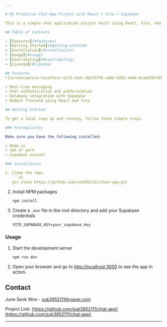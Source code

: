 ```yaml
---

# My Primitive Chat-App Project with React + Vite + Supabase

This is a simple chat application project built using React, Vite, and Supabase. The primary goal of this project is to demonstrate how to create a basic real-time chat application with these technologies.

## Table of Contents

- [Features](#features)
- [Getting Started](#getting-started)
- [Installation](#installation)
- [Usage](#usage)
- [Contributing](#contributing)
- [License](#license)

## Features
![screencapture-localhost-5173-chat-db373776-ad8d-4382-a948-6cad138f3051-2024-08-20-18_12_10](https://github.com/user-attachments/assets/cc8d4c54-671c-4dd0-80d1-440912d0dc7d)

- Real-time messaging
- User authentication and authorization
- Database integration with Supabase
- Modern frontend using React and Vite

## Getting Started

To get a local copy up and running, follow these simple steps.

### Prerequisites

Make sure you have the following installed:

- Node.js
- npm or yarn
- Supabase account

### Installation

1. Clone the repo
   ```sh
   git clone https://github.com/suk3952111/chat-app.git
   ```
2. Install NPM packages
   ```sh
   npm install
   ```
3. Create a `.env` file in the root directory and add your Supabase credentials
   ```env
   VITE_SUPABASE_KEY=your_supabase_key
   ```

### Usage

1. Start the development server
   ```sh
   npm run dev
   ```
2. Open your browser and go to [http://localhost:3000](http://localhost:3000) to see the app in action.


## Contact

June Seok Woo - suk3952111@naver.com

Project Link: [https://github.com/suk3952111/chat-app](https://github.com/suk3952111/chat-app)

---
```

